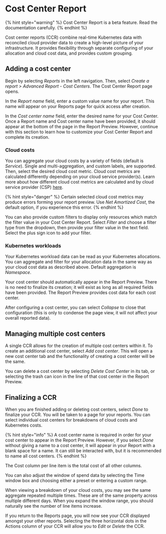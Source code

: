 # Cost Center Report

{% hint style="warning" %}
Cost Center Report is a beta feature. Read the documentation carefully.
{% endhint %}

Cost center reports (CCR) combine real-time Kubernetes data with reconciled cloud provider data to create a high-level picture of your infrastructure. It provides flexibility through separate configuring of your allocation and cloud cost data, and provides custom grouping.

## Adding a cost center

Begin by selecting _Reports_ in the left navigation. Then, select _Create a report > Advanced Report - Cost Centers_. The Cost Center Report page opens.

In the _Report name_ field, enter a custom value name for your report. This name will appear on your Reports page for quick access after creation.

In the _Cost center name_ field, enter the desired name for your Cost Center. Once a Report name and Cost center name have been provided, it should appear at the bottom of the page in the Report Preview. However, continue with this section to learn how to customize your Cost Center Report and complete its creation.

### Cloud costs

You can aggregate your cloud costs by a variety of fields (default is _Service_). Single and multi-aggregation, and custom labels, are supported. Then, select the desired cloud cost metric. Cloud cost metrics are calculated differently depending on your cloud service provider(s). Learn more about how different cloud cost metrics are calculated and by cloud service provider (CSP) [here](https://docs.kubecost.com/apis/apis-overview/cloud-cost-api/cloud-cost-metrics).

{% hint style="danger" %}
Certain selected cloud cost metrics may produce errors forming your report preview. Use _Net Amortized Cost_, the default option, if you experience this error.
{% endhint %}

You can also provide custom filters to display only resources which match the filter value in your Cost Center Report. Select _Filter_ and choose a filter type from the dropdown, then provide your filter value in the text field. Select the plus sign icon to add your filter.

### Kubernetes workloads

Your Kubernetes workload data can be read as your Kubernetes allocations. You can aggregate and filter for your allocation data in the same way as your cloud cost data as described above. Default aggregation is _Namespace_.

Your cost center should automatically appear in the Report Preview. There is no need to finalize its creation; it will exist as long as all required fields have been provided. The Report Preview provides cost data for each cost center.

After configuring a cost center, you can select _Collapse_ to close that configuration (this is only to condense the page view, it will not affect your overall reported data).

## Managing multiple cost centers

A single CCR allows for the creation of multiple cost centers within it. To create an additional cost center, select _Add cost center_. This will open a new cost center tab and the functionality of creating a cost center will be the same.

You can delete a cost center by selecting _Delete Cost Center_ in its tab, or selecting the trash can icon in the line of that cost center in the Report Preview.

## Finalizing a CCR

When you are finished adding or deleting cost centers, select _Done_ to finalize your CCR. You will be taken to a page for your reports. You can select individual cost centers for breakdowns of cloud costs and Kubernetes costs.

{% hint style="info" %}
A cost center name is required in order for your cost center to appear in the Report Preview. However, if you select _Done_ without giving a name to a cost center, it will appear in your Report with a blank space for a name. It can still be interacted with, but it is recommended to name all cost centers.
{% endhint %}

The Cost column per line item is the total cost of all other columns.

You can also adjust the window of spend data by selecting the Time window box and choosing either a preset or entering a custom range.

When viewing a breakdown of your cloud costs, you may see the same aggregate repeated multiple times. These are of the same property across multiple different days. When you expand the window range, you should naturally see the number of line items increase.

If you return to the Reports page, you will now see your CCR displayed amongst your other reports. Selecting the three horizontal dots in the Actions column of your CCR will allow you to _Edit_ or _Delete_ the CCR.
